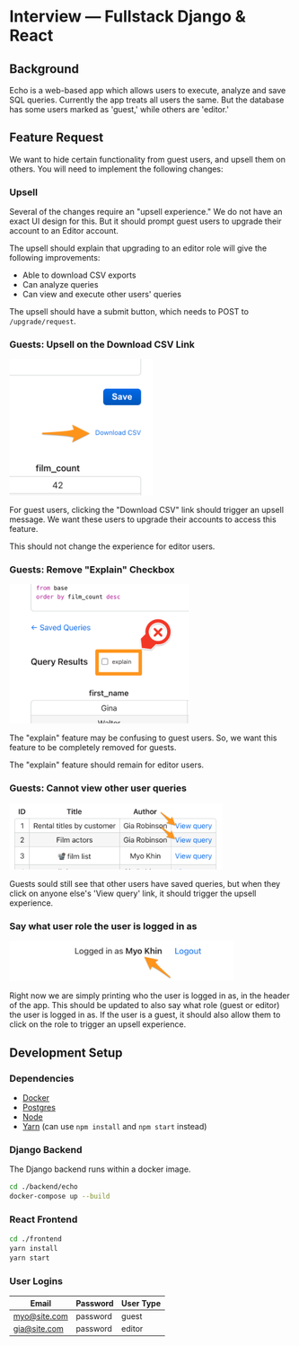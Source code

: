 # Interview — Fullstack Django & React

## Background

Echo is a web-based app which allows users to execute, analyze and save SQL queries. Currently the app treats all users the same. But the database has some users marked as 'guest,' while others are 'editor.'

## Feature Request

We want to hide certain functionality from guest users, and upsell them on others. You will need to implement the following changes:

### Upsell

Several of the changes require an "upsell experience." We do not have an exact UI design for this. But it should prompt guest users to upgrade their account to an Editor account.

The upsell should explain that upgrading to an editor role will give the following improvements:
- Able to download CSV exports
- Can analyze queries
- Can view and execute other users' queries

The upsell should have a submit button, which needs to POST to `/upgrade/request`.

### Guests: Upsell on the Download CSV Link

<img src='./readme_images/download-csv-link.png' width=256 />

For guest users, clicking the "Download CSV" link should trigger an upsell message. We want these users to upgrade their accounts to access this feature.

This should not change the experience for editor users.

### Guests: Remove "Explain" Checkbox

<img src='./readme_images/explain.png' width=320 />

The "explain" feature may be confusing to guest users. So, we want this feature to be completely removed for guests.

The "explain" feature should remain for editor users.

### Guests: Cannot view other user queries

<img src='./readme_images/other-user-queries.png' width=380 />

Guests sould still see that other users have saved queries, but when they click on anyone else's 'View query' link, it should trigger the upsell experience.

### Say what user role the user is logged in as

<img src='./readme_images/user-string.png' width=400 />

Right now we are simply printing who the user is logged in as, in the header of the app. This should be updated to also say what role (guest or editor) the user is logged in as. If the user is a guest, it should also allow them to click on the role to trigger an upsell experience.

## Development Setup

### Dependencies

- [Docker](https://docs.docker.com/get-docker/)
- [Postgres](https://www.postgresql.org/download/)
- [Node](https://nodejs.org/en/download/)
- [Yarn](https://classic.yarnpkg.com/lang/en/docs/install/#mac-stable) (can use `npm install` and `npm start` instead)

### Django Backend

The Django backend runs within a docker image.

```sh
cd ./backend/echo
docker-compose up --build
```

### React Frontend

```sh
cd ./frontend
yarn install
yarn start
```

### User Logins

Email | Password | User Type
--- | --- | ---
myo@site.com | password | guest
gia@site.com | password | editor
